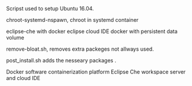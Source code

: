 <p>Scripst  used to setup Ubuntu 16.04.</p>


chroot-systemd-nspawn,
chroot in systemd container

eclipse-che with docker
eclipse cloud IDE docker with persistent data volume

remove-bloat.sh, 
removes extra packeges not allways used. 

post_install.sh 
adds the nesseary packages .



Docker software containerization platform 
Eclipse Che workspace server and cloud IDE








  


